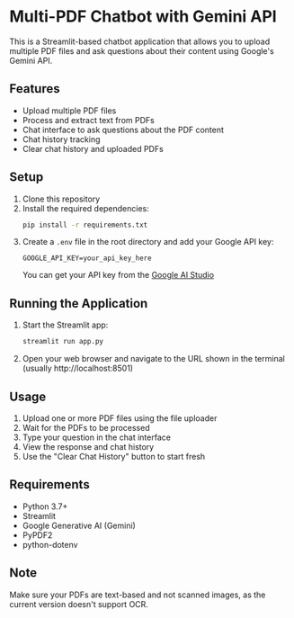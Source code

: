 # Multi-PDF Chatbot with Gemini API

This is a Streamlit-based chatbot application that allows you to upload multiple PDF files and ask questions about their content using Google's Gemini API.

## Features

- Upload multiple PDF files
- Process and extract text from PDFs
- Chat interface to ask questions about the PDF content
- Chat history tracking
- Clear chat history and uploaded PDFs

## Setup

1. Clone this repository
2. Install the required dependencies:
   ```bash
   pip install -r requirements.txt
   ```
3. Create a `.env` file in the root directory and add your Google API key:
   ```
   GOOGLE_API_KEY=your_api_key_here
   ```
   You can get your API key from the [Google AI Studio](https://makersuite.google.com/app/apikey)

## Running the Application

1. Start the Streamlit app:
   ```bash
   streamlit run app.py
   ```
2. Open your web browser and navigate to the URL shown in the terminal (usually http://localhost:8501)

## Usage

1. Upload one or more PDF files using the file uploader
2. Wait for the PDFs to be processed
3. Type your question in the chat interface
4. View the response and chat history
5. Use the "Clear Chat History" button to start fresh

## Requirements

- Python 3.7+
- Streamlit
- Google Generative AI (Gemini)
- PyPDF2
- python-dotenv

## Note

Make sure your PDFs are text-based and not scanned images, as the current version doesn't support OCR. 